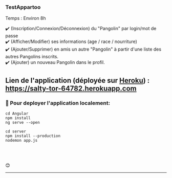 ### TestAppartoo

Temps :
Environ 8h


✔️ (Inscription/Connexion/Déconnexion) du "Pangolin" par login/mot de passe <br/>
✔️ (Afficher/Modifier) ses informations (age / race / nourriture) <br/>
✔️ (Ajouter/Supprimer) en amis un autre "Pangolin" à partir d'une liste des autres Pangolins inscrits. </br>
✔️ (Ajouter) un nouveau Pangolin dans le profil.


## Lien de l'application (déployée sur [Heroku][website]) : https://salty-tor-64782.herokuapp.com

### 📕 Pour deployer l'application localement:


``` 
cd Angular
npm install
ng serve --open
```

``` 
cd server
npm install --production
nodemon app.js
```


<br />
<br />

😊

---

[website]: https://heroku.com
